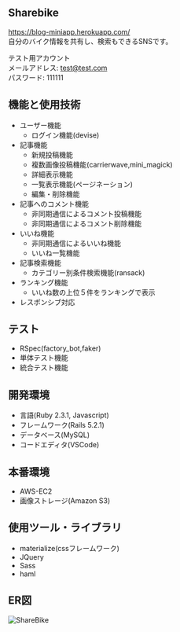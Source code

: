 ## Sharebike
https://blog-miniapp.herokuapp.com/  
自分のバイク情報を共有し、検索もできるSNSです。  

テスト用アカウント  
メールアドレス: test@test.com  
パスワード: 111111  

## 機能と使用技術
* ユーザー機能
  * ログイン機能(devise)
* 記事機能
  * 新規投稿機能
  * 複数画像投稿機能(carrierwave,mini_magick)
  * 詳細表示機能
  * 一覧表示機能(ページネーション)
  * 編集・削除機能
* 記事へのコメント機能
  * 非同期通信によるコメント投稿機能
  * 非同期通信によるコメント削除機能
* いいね機能
  * 非同期通信によるいいね機能
  * いいね一覧機能
* 記事検索機能
  * カテゴリー別条件検索機能(ransack)
* ランキング機能
  * いいね数の上位５件をランキングで表示
* レスポンシブ対応

## テスト
 * RSpec(factory_bot,faker)
  * 単体テスト機能
  * 統合テスト機能

## 開発環境
* 言語(Ruby 2.3.1, Javascript)
* フレームワーク(Rails 5.2.1)
* データベース(MySQL)
* コードエディタ(VSCode)

## 本番環境
* AWS-EC2
* 画像ストレージ(Amazon S3)

## 使用ツール・ライブラリ
* materialize(cssフレームワーク)
* JQuery
* Sass
* haml

## ER図
![ShareBike](https://user-images.githubusercontent.com/48410843/64476257-acd75100-d1c7-11e9-922b-e8d2e5baaf18.png)


<!-- # DB設計

## usersテーブル 

|Column|Type|Options|
|------|----|-------|
|nickname|string|null: false, unique:true|
|email|string|null:false, unique:true|
|password|string|null:false| 

### Association
- has_many :articles, dependent: :destroy
- has_many :comments, dependent: :destroy
- has_many :likes, dependent: :destroy


## articlesテーブル

|Column|Type|Options|
|------|----|-------|
|user_id|references|foreign_key: true|
|category_id|references|foreign_key: true|
|text|text|null:false|
|name|string|null:false, index: true|

### Association
- belongs_to :user
- belongs_to :category
- has_many :likes, dependent: :destroy
- has_many :images, dependent: :destroy
- has_many :comments, dependent: :destroy


## imagesテーブル
|Column|Type|Options|
|------|----|-------|
|article_id|references|null: false, foreign_key:true|
|images|string|null: false|

### Association
-  belongs_to :product


## categoriesテーブル
|Column|Type|Options|
|------|----|-------|
|name|string|null: false, unique:true|
|parent_id|integer||

### Association
- has_many :products,


## likesテーブル
|Column|Type|Options|
|------|----|-------|
|article_id|references|null: false, foreign_key:true|
|user_id|references|null: false, foreign_key:true|

### Association
-  belongs_to :article
-  belongs_to :user


## commentsテーブル
|Column|Type|Options|
|------|----|-------|
|user_id|references|null: false, foreign_key:true|
|article_id|references|null: false, foreign_key:true|
|comment|text|null: false|

### Association
-  belongs_to :article
-  belongs_to :user -->

